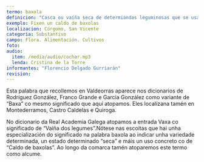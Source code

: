 ```yaml
---
termo: baxola
definicion: "Casca ou vaíña seca de determiandas leguminosas que se usaba seca para cociñar"
exemplo: Fixen un caldo de baxolas
localizacion: Córgomo, San Vicente
categoria: Substantivo
campo: Flora. Alimentación. Cultivos
foto:
audio:
  item: /media/audio/cochar.mp3
  lenda: Cristina de la Torre
informantes: "Florencio Delgado Gurriarán"
revision:
---
```


Esta palabra que recollemos en Valdeorras aparece nos dicionarios de Rodríguez González, Franco Grande e García González como variante de “Baxa” co mesmo significado que aquí atopamos. Eles localízana tamén en Montederramos, Castro Caldelas e Quiroga.

No dicionario da Real Academia Galega atopamos a entrada Vaxa co significado de “Vaíña dos legumes”.Nótese nas escoitas que hai unha especialización do significado na palabra baxola ao indicar unha variedade determinada, un estado determinado “seca” e máis un uso concreto co de “Caldo de baxolas”. Ao longo da comarca tamén atoparemos este termo como alcume.
